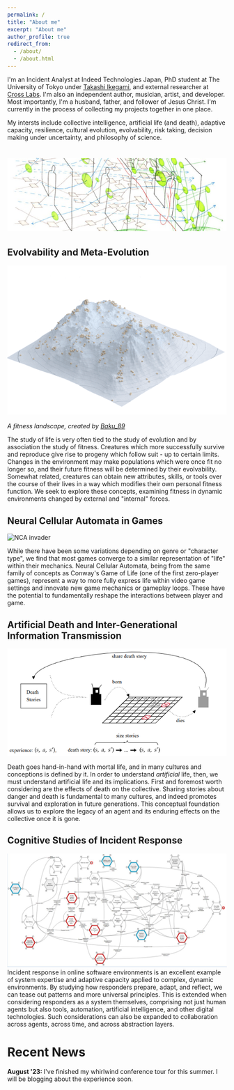 ```yaml
---
permalink: /
title: "About me"
excerpt: "About me"
author_profile: true
redirect_from: 
  - /about/
  - /about.html
---
```


I'm an Incident Analyst at Indeed Technologies Japan, PhD student at The University of Tokyo under [Takashi Ikegami](https://www.sacral.c.u-tokyo.ac.jp/), and external researcher at [Cross Labs](https://www.crosslabs.org/). I'm also an independent author, musician, artist, and developer. Most importantly, I'm a husband, father, and follower of Jesus Christ. I'm currently in the process of collecting my projects together in one place.

My intersts include collective intelligence, artificial life (and death), adaptive capacity, resilience, cultural evolution, evolvability, risk taking, decision making under uncertainty, and philosophy of science.

# ![Minds and Thoughts](/images/mindsandthoughts.jpg)

Evolvability and Meta-Evolution
------
![Fitness landscape](/images/terrain_0.gif)

*A fitness landscape, created by [Baku_89](https://baku89.com/2021/01/10/fitness-landscape?lang=en)*

The study of life is very often tied to the study of evolution and by association the study of fitness. Creatures which more successfully survive and reproduce give rise to progeny which follow suit - up to certain limits. Changes in the environment may make populations which were once fit no longer so, and their future fitness will be determined by their evolvability. Somewhat related, creatures can obtain new attributes, skills, or tools over the course of their lives in a way which modifies their own personal fitness function. We seek to explore these concepts, examining fitness in dynamic environments changed by external and "internal" forces.

Neural Cellular Automata in Games
------
![NCA invader](/images/nca_invader.gif)

While there have been some variations depending on genre or "character type", we find that most games converge to a similar representation of "life" within their mechanics. Neural Cellular Automata, being from the same family of concepts as Conway's Game of Life (one of the first zero-player games), represent a way to more fully express life within video game settings and innovate new game mechanics or gameplay loops. These have the potential to fundamentally reshape the interactions between player and game.

Artificial Death and Inter-Generational Information Transmission
------
![ADeath Diagram](/images/death_rl.PNG)

Death goes hand-in-hand with mortal life, and in many cultures and conceptions is defined by it. In order to understand *artificial* life, then, we must understand artificial life and its implications. First and foremost worth considering are the effects of death on the collective. Sharing stories about danger and death is fundamental to many cultures, and indeed promotes survival and exploration in future generations. This conceptual foundation allows us to explore the legacy of an agent and its enduring effects on the collective once it is gone.

Cognitive Studies of Incident Response
------
![FRAM of An Incident Response Process](/images/fram.jpg)
Incident response in online software environments is an excellent example of system expertise and adaptive capacity applied to complex, dynamic environments. By studying how responders prepare, adapt, and reflect, we can tease out patterns and more universal principles. This is extended when considering responders as a system themselves, comprising not just human agents but also tools, automation, artificial intelligence, and other digital technologies. Such considerations can also be expanded to collaboration across agents, across time, and across abstraction layers.


Recent News
===========

<b>August '23: </b> I've finished my whirlwind conference tour for this summer. I will be blogging about the experience soon.
